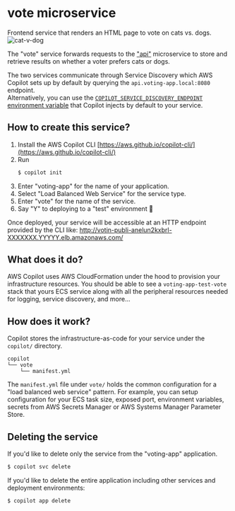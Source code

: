 # vote microservice
Frontend service that renders an HTML page to vote on cats vs. dogs.
![cat-v-dog](https://user-images.githubusercontent.com/879348/95268443-3357cb00-07ec-11eb-8913-d83e322d26f0.png)

The "vote" service forwards requests to the ["api"](https://github.com/copilot-example-voting-app/api) microservice to store
and retrieve results on whether a voter prefers cats or dogs.

The two services communicate through Service Discovery which AWS Copilot sets up by default by querying the `api.voting-app.local:8080` endpoint.  
Alternatively, you can use the [`COPILOT_SERVICE_DISCOVERY_ENDPOINT` environment variable](https://github.com/copilot-example-voting-app/vote/blob/6b4a2dab38229b89e84d1aca6081a0577e9be167/server/server.go#L122) 
that Copilot injects by default to your service.

## How to create this service?
1. Install the AWS Copilot CLI [https://aws.github.io/copilot-cli/](https://aws.github.io/copilot-cli/)
2. Run
   ```bash
   $ copilot init
   ```
3. Enter "voting-app" for the name of your application.
4. Select "Load Balanced Web Service" for the service type.
5. Enter "vote" for the name of the service.
6. Say "Y" to deploying to a "test" environment 🚀

Once deployed, your service will be accessible at an HTTP endpoint provided by the CLI like: http://votin-publi-anelun2kxbrl-XXXXXXX.YYYYY.elb.amazonaws.com/

## What does it do?
AWS Copilot uses AWS CloudFormation under the hood to provision your infrastructure resources.
You should be able to see a `voting-app-test-vote` stack that yours ECS service along with all the peripheral resources
needed for logging, service discovery, and more...

## How does it work?
Copilot stores the infrastructure-as-code for your service under the `copilot/` directory.
```
copilot
└── vote
    └── manifest.yml
```
The `manifest.yml` file under `vote/` holds the common configuration for a "load balanced web service" pattern.
For example, you can setup configuration for your ECS task size, exposed port, environment variables,
secrets from AWS Secrets Manager or AWS Systems Manager Parameter Store.

## Deleting the service
If you'd like to delete only the service from the "voting-app" application. 
```bash
$ copilot svc delete
```
If you'd like to delete the entire application including other services and deployment environments:
```bash
$ copilot app delete
```